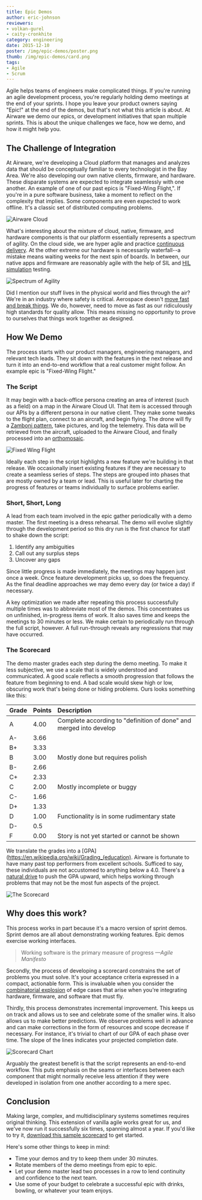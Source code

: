 ```yaml
---
title: Epic Demos
author: eric-johnson
reviewers:
- volkan-gurel
- caity-cronkhite
category: engineering
date: 2015-12-10
poster: /img/epic-demos/poster.png
thumb: /img/epic-demos/card.png
tags:
- Agile
- Scrum
---
```


Agile helps teams of engineers make complicated things. If you're running an agile development process, you're regularly holding demo meetings at the end of your sprints. I hope you leave your product owners saying "Epic!" at the end of the demos, but that's not what this article is about. At Airware we demo our epics, or development initiatives that span multiple sprints. This is about the unique challenges we face, how we demo, and how it might help you.

The Challenge of Integration
----------------------------
At Airware, we're developing a Cloud platform that manages and analyzes data that should be conceptually familiar to every technologist in the Bay Area. We're also developing our own native clients, firmware, and hardware. These disparate systems are expected to integrate seamlessly with one another. An example of one of our past epics is "Fixed-Wing Flight,". If you're in a pure software business, take a moment to reflect on the complexity that implies. Some components are even expected to work offline. It's a classic set of distributed computing problems.

![Airware Cloud](https://placehold.it/750x400)

What's interesting about the mixture of cloud, native, firmware, and hardware components is that our platform essentially represents a spectrum of agility. On the cloud side, we are hyper agile and practice [continuous delivery](https://en.wikipedia.org/wiki/Continuous_delivery). At the other extreme our hardware is necessarily waterfall--a mistake means waiting weeks for the next spin of boards. In between, our native apps and firmware are reasonably agile with the help of SIL and [HIL simulation](https://en.wikipedia.org/wiki/Hardware-in-the-loop_simulation) testing.

![Spectrum of Agility](https://placehold.it/750x400)

Did I mention our stuff lives in the physical world and flies through the air? We're in an industry where safety is critical. Aerospace doesn't [move fast and break things](http://www.businessinsider.com/mark-zuckerberg-2010-10). We do, however, need to move as fast as our ridiculously high standards for quality allow. This means missing no opportunity to prove to ourselves that things work together as designed.

How We Demo
-----------

The process starts with our product managers, engineering managers, and relevant tech leads. They sit down with the features in the next release and turn it into an end-to-end workflow that a real customer might follow. An example epic is "Fixed-Wing Flight."

### The Script

It may begin with a back-office persona creating an area of interest (such as a field) on a map in the Airware Cloud UI. That item is accessed through our APIs by a different persona in our native client. They make some tweaks to the flight plan, connect to an aircraft, and begin flying. The drone will fly a [Zamboni pattern](https://en.wikipedia.org/wiki/Ice_resurfacer), take pictures, and log the telemetry. This data will be retrieved from the aircraft, uploaded to the Airware Cloud, and finally processed into an [orthomosaic](https://en.wikipedia.org/wiki/Orthophoto).

![Fixed Wing Flight](https://placehold.it/750x400)

Ideally each step in the script highlights a new feature we're building in that release. We occasionally insert existing features if they are necessary to create a seamless series of steps. The steps are grouped into phases that are mostly owned by a team or lead. This is useful later for charting the progress of features or teams individually to surface problems earlier.

### Short, Short, Long

A lead from each team involved in the epic gather periodically with a demo master. The first meeting is a dress rehearsal. The demo will evolve slightly through the development period so this dry run is the first chance for staff to shake down the script:

1. Identify any ambiguities
2. Call out any surplus steps
3. Uncover any gaps

Since little progress is made immediately, the meetings may happen just once a week. Once feature development picks up, so does the frequency. As the final deadline approaches we may demo every day (or twice a day) if necessary.

A key optimization we made after repeating this process successfully multiple times was to abbreviate most of the demos. This concentrates us on unfinished, in-progress items of work. It also saves time and keeps the meetings to 30 minutes or less. We make certain to periodically run through the full script, however. A full run-through reveals any regressions that may have occurred.

### The Scorecard

The demo master grades each step during the demo meeting. To make it less subjective, we use a scale that is widely understood and communicated. A good scale reflects a smooth progression that follows the feature from beginning to end. A bad scale would skew high or low, obscuring work that's being done or hiding problems. Ours looks something like this:

Grade|Points|Description
-----|------|:----------
A    |4.00  |Complete according to "definition of done" and merged into develop
A-   |3.66  |
B+   |3.33  |
B    |3.00  |Mostly done but requires polish
B-   |2.66  |
C+   |2.33  |
C    |2.00  |Mostly incomplete or buggy
C-   |1.66  |
D+   |1.33  |
D    |1.00  |Functionality is in some rudimentary state
D-   | 0.5  |
F    |0.00  |Story is not yet started or cannot be shown

We translate the grades into a [GPA](https://en.wikipedia.org/wiki/Grading_(education). Airware is fortunate to have many past top performers from excellent schools. Sufficed to say, these individuals are not accustomed to anything below a 4.0. There's a [natural drive](https://en.wikipedia.org/wiki/Gamification) to push the GPA upward, which helps working through problems that may not be the most fun aspects of the project.

![The Scorecard](https://placehold.it/750x400)

Why does this work?
-------------------

This process works in part because it's a macro version of sprint demos. Sprint demos are all about demonstrating working features. Epic demos exercise working interfaces.

> Working software is the primary measure of progress <cite>—Agile Manifesto</cite>

Secondly, the process of developing a scorecard constrains the set of problems you must solve. It's your acceptance criteria expressed in a compact, actionable form. This is invaluable when you consider the [combinatorial explosion](https://en.wikipedia.org/wiki/Combinatorial_explosion) of edge cases that arise when you're integrating hardware, firmware, and software that must fly.

Thirdly, this process demonstrates incremental improvement. This keeps us on track and allows us to see and celebrate some of the smaller wins. It also allows us to make better predictions. We observe problems well in advance and can make corrections in the form of resources and scope decrease if necessary. For instance, it's trivial to chart of our GPA of each phase over time. The slope of the lines indicates your projected completion date.

![Scorecard Chart](https://placehold.it/750x400)

Arguably the greatest benefit is that the script represents an end-to-end workflow. This puts emphasis on the seams or interfaces between each component that might normally receive less attention if they were developed in isolation from one another according to a mere spec.

Conclusion
----------

Making large, complex, and multidisciplinary systems sometimes requires original thinking. This extension of vanilla agile works great for us, and we've now run it successfully six times, spanning almost a year. If you'd like to try it, [download this sample scorecard](http://example.com) to get started.

Here's some other things to keep in mind:

* Time your demos and try to keep them under 30 minutes.
* Rotate members of the demo meetings from epic to epic.
* Let your demo master lead two processes in a row to lend continuity and confidence to the next team.
* Use some of your budget to celebrate a successful epic with drinks, bowling, or whatever your team enjoys.
